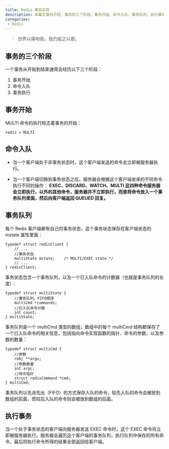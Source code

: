 ```yaml
---
title: Redis 事务实现
description: 本篇文章将介绍：事务的三个阶段、事务开始、命令入队、事务队列、执行事务
categories:
 - Redis
---
```


> 世界以痛吻我，我仍报之以歌。

## 事务的三个阶段

一个事务从开始到结束通常会经历以下三个阶段：
1. 事务开始
1. 命令入队
1. 事务执行

## 事务开始

MULTI 命令的执行标志着事务的开始：

```
redis > MULTI
```

## 命令入队

- 当一个客户端处于非事务状态时，这个客户端发送的命令会立即被服务器执行。

- 当一个客户端切换到事务状态之后，服务器会根据这个客户端发来的不同命令执行不同的操作：
  **EXEC、DISCARD、WATCH、MULTI 这四种命令服务器会立即执行，以外的其他命令，服务器并不立即执行，而是将命令放入一个事务队列里面，然后向客户端返回 QUEUED 回复。**

## 事务队列

每个 Redis 客户端都有自己的事务状态，这个事务状态保存在客户端状态的 mstate 属性里面：

```
typedef struct redisClient {
    // ...
    //事务状态
    multiState mstate;    /* MULTI/EXEC state */
    // ...
} redisClient;
```

事务状态包含一个事务队列，以及一个已入队命令的计数器（也就是事务队列的长度）：

```
typedef struct multiState {
    //事务队列，FIFO顺序
    multiCmd *commands;
    //已入队命令计数
    int count;
} multiState;
```

事务队列是一个 multiCmd 类型的数组，数组中的每个 multiCmd 结构都保存了一个已入队命令的相关信息，包括指向命令实现函数的指针、命令的参数，以及参数的数量：

```
typedef struct multiCmd {
    //参数
    robj **argv;
    //参数数量
    int argc;
    //命令指针
    struct redisCommand *cmd;
} multiCmd;
```

事务队列以先进先出（FIFO）的方式保存入队的命令，较先入队的命令会被放到数组的前面，而较后入队的命令则会被放到数组的后面。

## 执行事务

当一个处于事务状态的客户端向服务器发送 EXEC 命令时，这个 EXEC 命令将立即被服务器执行。服务器会遍历这个客户端的事务队列，执行队列中保存的所有命令，最后将执行命令所得的结果全部返回给客户端。